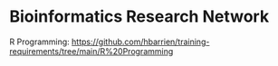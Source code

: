 # Bioinformatics Research Network

R Programming:
https://github.com/hbarrien/training-requirements/tree/main/R%20Programming
